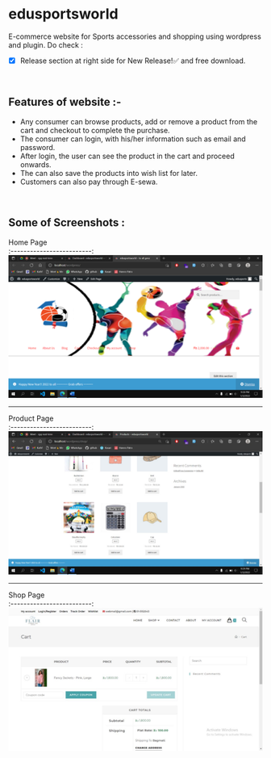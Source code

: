 # edusportsworld
E-commerce website for Sports accessories and shopping using wordpress and plugin.
Do check : <br>
- [x] Release section at right side for New Release!✅ and free download.


<br>

## Features of website :-
*	Any consumer can browse products, add or remove a product from the cart and checkout to complete the purchase. 
* The consumer can login, with his/her information such as email and password. 
* After login, the user can see the product in the cart and proceed onwards. 
* The can also save the products into wish list for later.
* Customers can also pay through E-sewa.

<br>

## Some of Screenshots :

Home Page             
:-------------------------:
![homepage](https://raw.githubusercontent.com/diveshthapa/edusportsworld/main/images/homepage.png)
<hr>

Product Page             
:-------------------------:
![productpage](https://raw.githubusercontent.com/diveshthapa/edusportsworld/main/images/product%20page.jpg)
<hr>

Shop Page             
:-------------------------:
![shoppage](https://raw.githubusercontent.com/diveshthapa/edusportsworld/main/images/shop%20page.jpg)
